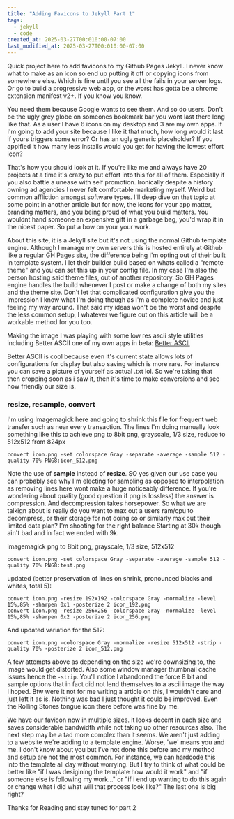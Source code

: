 ```yaml
---
title: "Adding Favicons to Jekyll Part 1"
tags:
  - jekyll
  - code
created_at: 2025-03-27T00:010:00-07:00
last_modified_at: 2025-03-27T00:010:00-07:00
---
```

Quick project here to add favicons to my Github Pages Jekyll. I never know what to make as an icon so end up putting it off or copying icons from somewhere else. Which is fine until you see all the fails in your server logs. Or go to build a progressive web app, or the worst has gotta be a chrome extension manifest v2+. If you know you know. 

You need them because Google wants to see them. And so do users. Don't be the ugly grey globe on someones bookmark bar you wont last there long like that. As a user I have 6 icons on my desktop and 3 are my own apps. If I'm going to add your site because I like it that much, how long would it last if yours triggers some error? Or has an ugly generic placeholder? If you appified it how many less installs would you get for having the lowest effort icon? 

That's how you should look at it. If you're like me and always have 20 projects at a time it's crazy to put effort into this for all of them. Especially if you also battle a unease with self promotion. Ironically despite a history owning ad agencies I never felt comfortable marketing myself. Weird but common affliction amongst software types. I'll deep dive on that topic at some point in another article but for now, the icons for your app matter, branding matters, and you being proud of what you build matters. You wouldnt hand someone an expensive gift in a garbage bag, you'd wrap it in the nicest paper. So put a bow on your your work. 

About this site, it is a Jekyll site but it's not using the normal Github template engine. Although I manage my own servers this is hosted entirely at Github like a regular GH Pages site, the difference being I'm opting out of their built in template system. I let their builder build based on whats called a "remote theme" and you can set this up in your config file. In my case I'm also the person hosting said theme files, out of another repository. So GH Pages engine handles the build whenever I post or make a change of both my sites and the theme site. Don't let that complicated configuration give you the impression I know what I'm doing though as I'm a complete novice and just feeling my way around. That said my ideas won't be the worst and despite the less common setup, I whatever we figure out on this article will be a workable method for you too. 

Making the image I was playing with some low res ascii style utilities including Better ASCII one of my own apps in beta: [Better ASCII](https://raykooyenga.com/apps/better-ascii/)

Better ASCII is cool because even it's current state allows lots of configurations for display but also saving which is more rare. For instance you can save a picture of yourself as actual .txt lol. So we're taking that then cropping soon as i saw it, then it's time to make conversions and see how friendly our size is. 

### resize, resample, convert

I'm using Imagemagick here and going to shrink this file for frequent web transfer such as near every transaction. The lines I'm doing manually look something like this to achieve png to 8bit png, grayscale, 1/3 size, reduce to 512x512 from 824px

```shell
convert icon.png -set colorspace Gray -separate -average -sample 512 -quality 70% PNG8:icon_512.png
```

Note the use of **sample** instead of **resize**. SO yes given our use case you can probably see why I'm electing for sampling as opposed to interpolation as removing lines here wont make a huge noticeably difference. If you're wondering about quality (good question if png is lossless) the answer is compression. And decompression takes horsepower. So what we are talkign about is really do you want to max out a users ram/cpu to decompress, or their storage for not doing so or similarly max out their limited data plan? I'm shooting for the right balance Starting at 30k though ain't bad and in fact we ended with 9k. 


imagemagick png to 8bit png, grayscale, 1/3 size, 512x512

```shell
convert icon.png -set colorspace Gray -separate -average -sample 512 -quality 70% PNG8:test.png
```

updated (better preservation of lines on shrink, pronounced blacks and whites, total 5):

```shell
convert icon.png -resize 192x192 -colorspace Gray -normalize -level 15%,85% -sharpen 0x1 -posterize 2 icon_192.png
convert icon.png -resize 256x256 -colorspace Gray -normalize -level 15%,85% -sharpen 0x2 -posterize 2 icon_256.png
```

And updated variation for the 512:

```shell
convert icon.png -colorspace Gray -normalize -resize 512x512 -strip -quality 70% -posterize 2 icon_512.png
```

A few attempts above as depending on the size we're downsizing to, the image would get distorted. Also some window manager thumbnail cache issues hence the ``-strip``. You'll notice I abandoned the force 8 bit and sample options that in fact did not lend themselves to a ascii image the way I hoped. Btw were it not for me writing a article on this, I wouldn't care and just left it as is. Nothing was bad I just thought it could be improved. Even the Rolling Stones tongue icon there before was fine by me.

We have our favicon now in multiple sizes. it looks decent in each size and saves considerable bandwidth while not taking up other resources also. The next step may be a tad more complex than it seems. We aren't just adding to a website we're adding to a template engine. Worse, 'we' means you and me. I don't know about you but I've not done this before and my method and setup are not the most common. For instance, we can hardcode this into the template all day without worrying. But I try to think of what could be better like "if I was desigining the template how would it work" and "if someone else is following my work..." or "if i end up wanting to do this again or change what i did what will that process look like?" The last one is big right?


Thanks for Reading and stay tuned for part 2
